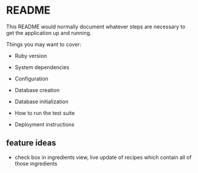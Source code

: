 # README

This README would normally document whatever steps are necessary to get the
application up and running.

Things you may want to cover:

* Ruby version

* System dependencies

* Configuration

* Database creation

* Database initialization

* How to run the test suite

* Deployment instructions

## feature ideas
* check box in ingredients view, live update of recipes which contain all of those ingredients

